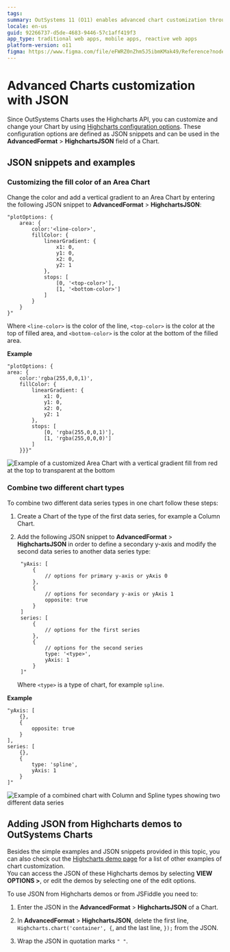```yaml
---
tags:
summary: OutSystems 11 (O11) enables advanced chart customization through JSON snippets using the Highcharts API.
locale: en-us
guid: 92266737-d5de-4683-9446-57c1aff419f3
app_type: traditional web apps, mobile apps, reactive web apps
platform-version: o11
figma: https://www.figma.com/file/eFWRZ0nZhm5J5ibmKMak49/Reference?node-id=609:504
---
```

# Advanced Charts customization with JSON

Since OutSystems Charts uses the Highcharts API, you can customize and change your Chart by using [Highcharts configuration options](https://api.highcharts.com/highcharts/). These configuration options are defined as JSON snippets and can be used in the **AdvancedFormat** \> **HighchartsJSON** field of a Chart.

## JSON snippets and examples

### Customizing the fill color of an Area Chart

Change the color and add a vertical gradient to an Area Chart by entering the following JSON snippet to **AdvancedFormat** \> **HighchartsJSON**:

    "plotOptions: {
        area: {
            color:'<line-color>',
            fillColor: {
                linearGradient: {
                    x1: 0,
                    y1: 0,
                    x2: 0,
                    y2: 1
                },
                stops: [
                    [0, '<top-color>'],
                    [1, '<bottom-color>']
                ]
            }
        }
    }"

Where `<line-color>` is the color of the line, `<top-color>` is the color at the top of filled area, and `<bottom-color>` is the color at the bottom of the filled area.

**Example**

    "plotOptions: {
    area: {
        color:'rgba(255,0,0,1)',
        fillColor: {
            linearGradient: {
                x1: 0,
                y1: 0,
                x2: 0,
                y2: 1
            },
            stops: [
                [0, 'rgba(255,0,0,1)'],
                [1, 'rgba(255,0,0,0)']
            ]
        }}}"

![Example of a customized Area Chart with a vertical gradient fill from red at the top to transparent at the bottom](images/adv-area-01.png "Customized Area Chart with Gradient Fill")

### Combine two different chart types

To combine two different data series types in one chart follow these steps:

1. Create a Chart of the type of the first data series, for example a Column Chart.

1. Add the following JSON snippet to **AdvancedFormat** \> **HighchartsJSON** in order to define a secondary y-axis and modify the second data series to another data series type:

        "yAxis: [    
            { 
                // options for primary y-axis or yAxis 0
            },
            { 
                // options for secondary y-axis or yAxis 1
                opposite: true
            }
        ]
        series: [
            {
                // options for the first series
            },
            {
                // options for the second series
                type: '<type>',
                yAxis: 1
            }            
        ]"    

    Where `<type>` is a type of chart, for example `spline`.

**Example**

    "yAxis: [ 
        {},
        { 
            opposite: true
        }
    ],
    series: [
        {},
        {
            type: 'spline',
            yAxis: 1
        }
    ]"

![Example of a combined chart with Column and Spline types showing two different data series](images/adv-comb-01.png "Combined Column and Spline Chart")


## Adding JSON from Highcharts demos to OutSystems Charts

Besides the simple examples and JSON snippets provided in this topic, you can also check out the [Highcharts demo page](https://www.highcharts.com/demo) for a list of other examples of chart customization.  
You can access the JSON of these Highcharts demos by selecting **VIEW OPTIONS \>**, or edit the demos by selecting one of the edit options.

To use JSON from Highcharts demos or from JSFiddle you need to:

1. Enter the JSON in the **AdvancedFormat** \> **HighchartsJSON** of a Chart.

1. In **AdvancedFormat** \> **HighchartsJSON**, delete the first line, `Highcharts.chart('container', {`, and the last line, `});` from the JSON.

1. Wrap the JSON in quotation marks `" "`.
